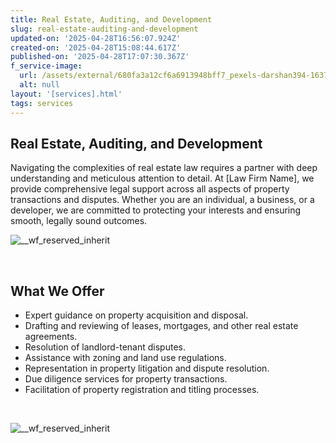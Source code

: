 ```yaml
---
title: Real Estate, Auditing, and Development
slug: real-estate-auditing-and-development
updated-on: '2025-04-28T16:56:07.924Z'
created-on: '2025-04-28T15:08:44.617Z'
published-on: '2025-04-28T17:07:30.367Z'
f_service-image:
  url: /assets/external/680fa3a12cf6a6913948bff7_pexels-darshan394-1637080.jpg
  alt: null
layout: '[services].html'
tags: services
---
```


Real Estate, Auditing, and Development
--------------------------------------

Navigating the complexities of real estate law requires a partner with deep understanding and meticulous attention to detail. At \[Law Firm Name\], we provide comprehensive legal support across all aspects of property transactions and disputes. Whether you are an individual, a business, or a developer, we are committed to protecting your interests and ensuring smooth, legally sound outcomes.

![__wf_reserved_inherit](/assets/external/680fa3117c21b3f7f153aabe_pexels-expect-best-79873-323780.jpg)

‍

What We Offer
-------------

*   Expert guidance on property acquisition and disposal.
*   Drafting and reviewing of leases, mortgages, and other real estate agreements.
*   Resolution of landlord-tenant disputes.
*   Assistance with zoning and land use regulations.
*   Representation in property litigation and dispute resolution.
*   Due diligence services for property transactions.
*   Facilitation of property registration and titling processes.

‍

![__wf_reserved_inherit](/assets/external/680fa3495901b4a9fcb38634_pexels-thelazyartist-1642125.jpg)
